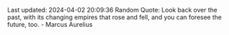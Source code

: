 Last updated: 2024-04-02 20:09:36
Random Quote: Look back over the past, with its changing empires that rose and fell, and you can foresee the future, too. - Marcus Aurelius